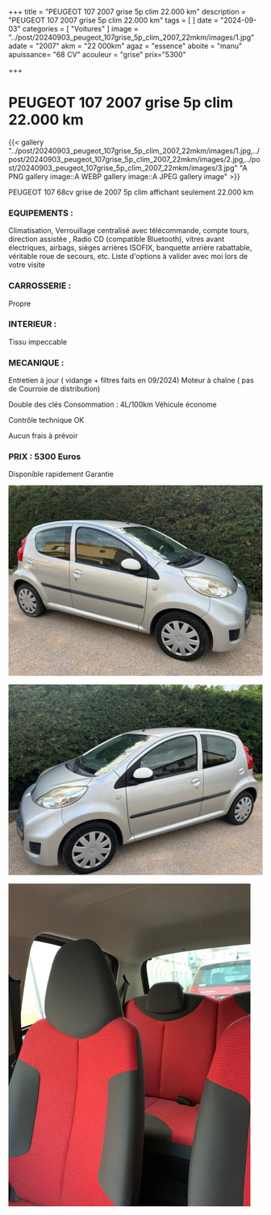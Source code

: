 +++
title = "PEUGEOT 107 2007 grise 5p clim 22.000 km"
description = "PEUGEOT 107 2007 grise 5p clim 22.000 km"
tags = [
]
date = "2024-09-03"
categories = [
    "Voitures"
]
image = "../post/20240903_peugeot_107grise_5p_clim_2007_22mkm/images/1.jpg"
adate = "2007"
akm = "22 000km"
agaz = "essence"
aboite = "manu"
apuissance= "68 CV"
acouleur = "grise"
prix="5300"

+++

# PEUGEOT 107 2007 grise 5p clim 22.000 km

{{< gallery  "../post/20240903_peugeot_107grise_5p_clim_2007_22mkm/images/1.jpg,../post/20240903_peugeot_107grise_5p_clim_2007_22mkm/images/2.jpg,../post/20240903_peugeot_107grise_5p_clim_2007_22mkm/images/3.jpg" "A PNG gallery image::A WEBP gallery image::A JPEG gallery image" >}}
 


PEUGEOT 107 68cv grise de 2007 5p clim affichant seulement 22.000 km


### EQUIPEMENTS :
Climatisation, Verrouillage centralisé avec télécommande, compte tours, direction assistée , Radio CD (compatible Bluetooth), vitres avant électriques, airbags, sièges arrières ISOFIX, banquette arrière rabattable, véritable roue de secours, etc.
Liste d'options à valider avec moi lors de votre visite


### CARROSSERIE :
Propre


### INTERIEUR :
Tissu impeccable

### MECANIQUE :
Entretien à jour ( vidange + filtres faits en 09/2024)
Moteur à chaîne ( pas de Courroie de distribution)

Double des clés
Consommation : 4L/100km
Véhicule économe


Contrôle technique OK 

Aucun frais à prévoir


### PRIX : 5300 Euros

Disponible rapidement
Garantie

<!-- more -->


![](images/1.jpg)

![](images/2.jpg)

![](images/3.jpg)

